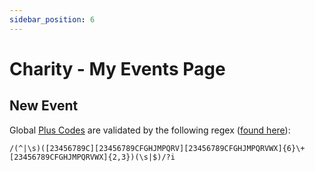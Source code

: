 ```yaml
---
sidebar_position: 6
---
```


# Charity - My Events Page

## New Event

Global [Plus Codes](https://maps.google.com/pluscodes/) are validated by the following regex ([found here](https://github.com/google/open-location-code/wiki/Supporting-plus-codes-in-your-app)):

```
/(^|\s)([23456789C][23456789CFGHJMPQRV][23456789CFGHJMPQRVWX]{6}\+[23456789CFGHJMPQRVWX]{2,3})(\s|$)/?i
```